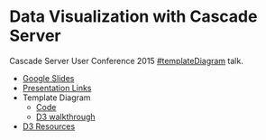 # Data Visualization with Cascade Server

Cascade Server User Conference 2015 [#templateDiagram](https://twitter.com/search?q=%23templatediagram) talk.

 - [Google Slides](https://goo.gl/Juliie)
 - [Presentation Links](https://github.com/espanae/dataviz/wiki/Presentation-Links)
 - Template Diagram
   - [Code](https://github.com/espanae/dataviz/tree/master/templateDiagram)
   - [D3 walkthrough](https://github.com/espanae/dataviz/wiki/D3-walkthrough)
 - [D3 Resources](https://github.com/espanae/dataviz/wiki/D3-Resources)
